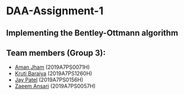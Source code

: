 # DAA-Assignment-1

## Implementing the Bentley-Ottmann algorithm 

## Team members (Group 3):

* [Aman Jham](https://github.com/Aman-Jham1) (2019A7PS0071H)
* [Kruti Baraiya](https://github.com/krutibaraiya) (2019A7PS1260H)     
* [Jay Patel](https://github.com/pjay20301) (2019A7PS0156H) 
* [Zaeem Ansari](https://github.com/za-01) (2019A7PS0057H)
